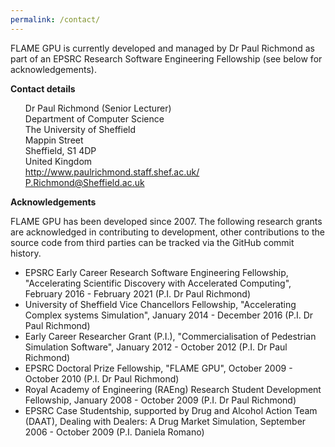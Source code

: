 ```yaml
---
permalink: /contact/
---
```


<p>FLAME GPU is currently developed and managed by Dr Paul Richmond as part of an EPSRC Research Software Engineering Fellowship (see below for acknowledgements).</p>

<p><b>Contact details</b></p>
<ul style="list-style-type:none;">
<li>Dr Paul Richmond (Senior Lecturer)</li>
<li>Department of Computer Science</li>
<li>The University of Sheffield</li>
<li>Mappin Street</li>
<li>Sheffield, S1 4DP</li>
<li>United Kingdom</li>
<li><a href="http://www.paulrichmond.staff.shef.ac.uk/">http://www.paulrichmond.staff.shef.ac.uk/</a></li>
<li><a href="mailto:P.Richmond@Sheffield.ac.uk">P.Richmond@Sheffield.ac.uk</a></li>
</ul>




<p><b>Acknowledgements</b></p>

<p>FLAME GPU has been developed since 2007. The following research grants are acknowledged in contributing to development, other contributions to the source code from third parties can be tracked via the GitHub commit history.</p>
<ul>
<li>EPSRC Early Career Research Software Engineering Fellowship, "Accelerating Scientific Discovery with Accelerated Computing", February 2016 - February 2021 (P.I. Dr Paul Richmond)</li>
<li>University of Sheffield Vice Chancellors Fellowship, "Accelerating Complex systems Simulation", January 2014 - December 2016 (P.I. Dr Paul Richmond)</li>
<li>Early Career Researcher Grant (P.I.), "Commercialisation of Pedestrian Simulation Software", January 2012 - October 2012 (P.I. Dr Paul Richmond)</li>
<li>EPSRC Doctoral Prize Fellowship, "FLAME GPU", October 2009 - October 2010 (P.I. Dr Paul Richmond)</li>
<li>Royal Academy of Engineering (RAEng) Research Student Development Fellowship, January 2008 - October 2009 (P.I. Dr Paul Richmond)</li>
<li>EPSRC Case Studentship, supported by Drug and Alcohol Action Team (DAAT), Dealing with Dealers: A Drug Market Simulation, September 2006 - October 2009 (P.I. Daniela Romano)</li>
</ul>